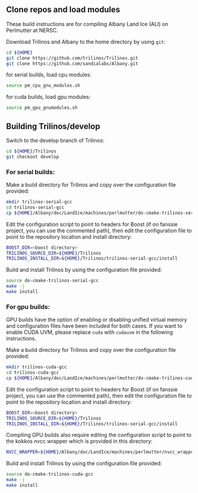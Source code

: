 ## Clone repos and load modules
These build instructions are for compiling Albany Land Ice (ALI) on Perlmutter at NERSC.

Download Trilinos and Albany to the home directory by using `git`:
```sh
cd ${HOME}
git clone https://github.com/trilinos/Trilinos.git
git clone https://github.com/sandialabs/Albany.git
```
for serial builds, load cpu modules:
```sh
source pm_cpu_gnu_modules.sh
```
for cuda builds, load gpu modules:
```sh
source pm_gpu_gnumodules.sh
```

## Building Trilinos/develop
Switch to the develop branch of Trilinos:
```sh
cd ${HOME}/Trilinos
git checkout develop
```

### For serial builds:
Make a build directory for Trilinos and copy over the configuration file provided:
```sh
mkdir trilinos-serial-gcc
cd trilinos-serial-gcc
cp ${HOME}/Albany/doc/LandIce/machines/perlmutter/do-cmake-trilinos-serial-gcc .
```
Edit the configuration script to point to headers for Boost (if on fanssie project, you can use the commented path), then edit the configuration file to point to the repository location and install directory:
```sh
BOOST_DIR=<boost directory>
TRILINOS_SOURCE_DIR=${HOME}/Trilinos
TRILINOS_INSTALL_DIR=${HOME}/Trilinos/trilinos-serial-gcc/install
```
Build and install Trilinos by using the configuration file provided:
```sh
source do-cmake-trilinos-serial-gcc
make -j
make install
```

### For gpu builds:
GPU builds have the option of enabling or disabling unified virtual memory and configuration files have been included for both cases. If you want to enable CUDA UVM, please replace `cuda` with `cudauvm` in the following instructions.

Make a build directory for Trilinos and copy over the configuration file provided:
```sh
mkdir trilinos-cuda-gcc
cd trilinos-cuda-gcc
cp ${HOME}/Albany/doc/LandIce/machines/perlmutter/do-cmake-trilinos-cuda-gcc .
```
Edit the configuration script to point to headers for Boost (if on fanssie project, you can use the commented path), then edit the configuration file to point to the repository location and install directory:
```sh
BOOST_DIR=<boost directory>
TRILINOS_SOURCE_DIR=${HOME}/Trilinos
TRILINOS_INSTALL_DIR=${HOME}/Trilinos/trilinos-serial-gcc/install
```

Compiling GPU builds also require editing the configuration script to point to the kokkos nvcc wrapper which is provided in this directory:
```sh
NVCC_WRAPPER=${HOME}/Albany/doc/LandIce/machines/perlmutter/nvcc_wrapper_a100
```

Build and install Trilinos by using the configuration file provided:
```sh
source do-cmake-trilinos-cuda-gcc
make -j
make install
```





